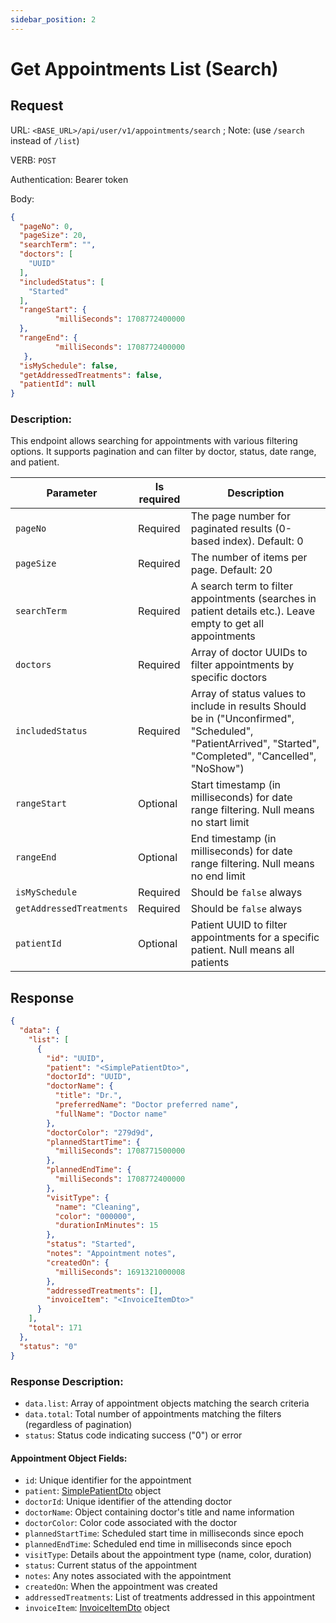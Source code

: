 ```yaml
---
sidebar_position: 2
---
```

# Get Appointments List (Search)
## Request
URL:  `<BASE_URL>/api/user/v1/appointments/search` ; Note: (use `/search` instead of `/list`)

VERB: `POST`  

Authentication: Bearer token  

Body:  
```json
{  
  "pageNo": 0,  
  "pageSize": 20,  
  "searchTerm": "",  
  "doctors": [  
    "UUID"  
  ],  
  "includedStatus": [  
    "Started"  
  ],  
  "rangeStart": {
          "milliSeconds": 1708772400000
  },  
  "rangeEnd": {
          "milliSeconds": 1708772400000
   },  
  "isMySchedule": false,  
  "getAddressedTreatments": false,  
  "patientId": null  
}
```

### Description:  
This endpoint allows searching for appointments with various filtering options. It supports pagination and can filter by doctor, status, date range, and patient.

| Parameter                | Is required | Description                                                                                                                                             |
| ------------------------ | ----------- | ------------------------------------------------------------------------------------------------------------------------------------------------------- |
| `pageNo`                 | Required    | The page number for paginated results (0-based index). Default: 0                                                                                       |
| `pageSize`               | Required    | The number of items per page. Default: 20                                                                                                               |
| `searchTerm`             | Required    | A search term to filter appointments (searches in patient details etc.). Leave empty to get all appointments                                            |
| `doctors`                | Required    | Array of doctor UUIDs to filter appointments by specific doctors                                                                                        |
| `includedStatus`         | Required    | Array of status values to include in results Should be in ("Unconfirmed", "Scheduled", "PatientArrived", "Started", "Completed", "Cancelled", "NoShow") |
| `rangeStart`             | Optional    | Start timestamp (in milliseconds) for date range filtering. Null means no start limit                                                                   |
| `rangeEnd`               | Optional    | End timestamp (in milliseconds) for date range filtering. Null means no end limit                                                                       |
| `isMySchedule`           | Required    | Should be `false` always                                                                                                                                |
| `getAddressedTreatments` | Required    | Should be `false` always                                                                                                                                |
| `patientId`              | Optional    | Patient UUID to filter appointments for a specific patient. Null means all patients                                                                     |

## Response  
```json
{
  "data": {
    "list": [
      {
        "id": "UUID",
        "patient": "<SimplePatientDto>",
        "doctorId": "UUID",
        "doctorName": {
          "title": "Dr.",
          "preferredName": "Doctor preferred name",
          "fullName": "Doctor name"
        },
        "doctorColor": "279d9d",
        "plannedStartTime": {
          "milliSeconds": 1708771500000
        },
        "plannedEndTime": {
          "milliSeconds": 1708772400000
        },
        "visitType": {
          "name": "Cleaning",
          "color": "000000",
          "durationInMinutes": 15
        },
        "status": "Started",
        "notes": "Appointment notes",
        "createdOn": {
          "milliSeconds": 1691321000008
        },
        "addressedTreatments": [],
        "invoiceItem": "<InvoiceItemDto>"
      }
    ],
    "total": 171
  },
  "status": "0"
}
```

### Response Description:  
- `data.list`: Array of appointment objects matching the search criteria  
- `data.total`: Total number of appointments matching the filters (regardless of pagination)  
- `status`: Status code indicating success ("0") or error  

#### Appointment Object Fields:  
- `id`: Unique identifier for the appointment  
- `patient`: [SimplePatientDto](/common-dtos/simple-patient-dto) object 
- `doctorId`: Unique identifier of the attending doctor  
- `doctorName`: Object containing doctor's title and name information  
- `doctorColor`: Color code associated with the doctor  
- `plannedStartTime`: Scheduled start time in milliseconds since epoch  
- `plannedEndTime`: Scheduled end time in milliseconds since epoch  
- `visitType`: Details about the appointment type (name, color, duration)  
- `status`: Current status of the appointment  
- `notes`: Any notes associated with the appointment  
- `createdOn`: When the appointment was created  
- `addressedTreatments`: List of treatments addressed in this appointment  
- `invoiceItem`: [InvoiceItemDto](/common-dtos/invoice-item-dto) object


